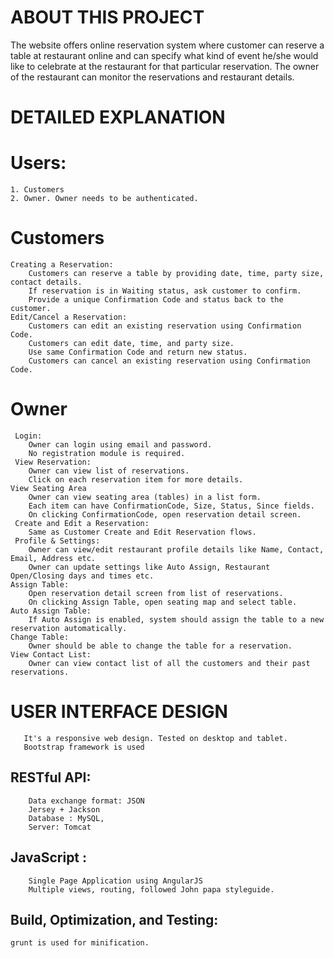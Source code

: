 ABOUT THIS PROJECT
===================
The website offers online reservation system where customer can reserve a table at restaurant online and can specify what kind of event he/she would like to celebrate at the restaurant for that particular reservation. The owner of the restaurant can monitor the reservations and restaurant details.

DETAILED EXPLANATION
===================================
Users:
=====
    1. Customers 
    2. Owner. Owner needs to be authenticated.
 Customers
=========
    Creating a Reservation:
        Customers can reserve a table by providing date, time, party size, contact details.
        If reservation is in Waiting status, ask customer to confirm.
        Provide a unique Confirmation Code and status back to the customer.
    Edit/Cancel a Reservation:
        Customers can edit an existing reservation using Confirmation Code.
        Customers can edit date, time, and party size.
        Use same Confirmation Code and return new status.
        Customers can cancel an existing reservation using Confirmation Code.
   
Owner
=====
     Login:
        Owner can login using email and password.
        No registration module is required.
     View Reservation:
        Owner can view list of reservations.
        Click on each reservation item for more details.
    View Seating Area
        Owner can view seating area (tables) in a list form.
        Each item can have ConfirmationCode, Size, Status, Since fields.
        On clicking ConfirmationCode, open reservation detail screen.
     Create and Edit a Reservation:
        Same as Customer Create and Edit Reservation flows.
     Profile & Settings:
        Owner can view/edit restaurant profile details like Name, Contact, Email, Address etc.
        Owner can update settings like Auto Assign, Restaurant Open/Closing days and times etc.
    Assign Table:
        Open reservation detail screen from list of reservations.
        On clicking Assign Table, open seating map and select table.
    Auto Assign Table:
        If Auto Assign is enabled, system should assign the table to a new reservation automatically.
    Change Table:
        Owner should be able to change the table for a reservation.
    View Contact List:
        Owner can view contact list of all the customers and their past reservations.
       
USER INTERFACE DESIGN
=======================
    
       It's a responsive web design. Tested on desktop and tablet. 
       Bootstrap framework is used

RESTful API:
------------
        Data exchange format: JSON
        Jersey + Jackson
        Database : MySQL,
        Server: Tomcat

JavaScript :
------------
        Single Page Application using AngularJS
        Multiple views, routing, followed John papa styleguide.

Build, Optimization, and Testing:
--------------------------------
    grunt is used for minification.


